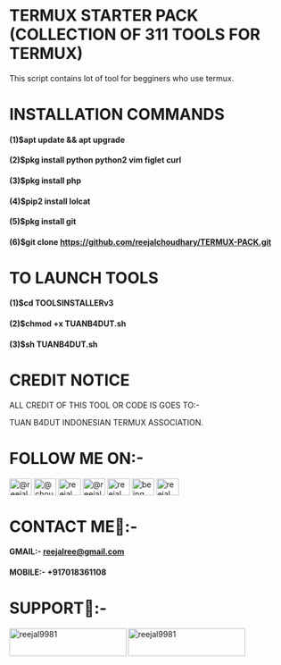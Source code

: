 # TERMUX STARTER PACK (COLLECTION OF 311 TOOLS FOR TERMUX)

This script contains lot of tool for begginers who use termux.

# INSTALLATION COMMANDS

#### (1)$apt update && apt upgrade
#### (2)$pkg install python python2 vim figlet curl
#### (3)$pkg install php
#### (4)$pip2 install lolcat
#### (5)$pkg install git
#### (6)$git clone https://github.com/reejalchoudhary/TERMUX-PACK.git

# TO LAUNCH TOOLS

#### (1)$cd TOOLSINSTALLERv3
#### (2)$chmod +x TUANB4DUT.sh
#### (3)$sh TUANB4DUT.sh

# CREDIT NOTICE

 ALL CREDIT OF THIS TOOL OR CODE IS GOES TO:-

TUAN B4DUT
 INDONESIAN TERMUX ASSOCIATION. 
# FOLLOW ME ON:-
 <p align="left">
<a href="https://dev.to/@reejalchoudhary" target="blank"><img align="center" src="https://raw.githubusercontent.com/rahuldkjain/github-profile-readme-generator/master/src/images/icons/Social/devto.svg" alt="@reejalchoudhary" height="30" width="40" /></a>
<a href="https://twitter.com/@choudharyreejal" target="blank"><img align="center" src="https://raw.githubusercontent.com/rahuldkjain/github-profile-readme-generator/master/src/images/icons/Social/twitter.svg" alt="@choudharyreejal" height="30" width="40" /></a>
<a href="https://linkedin.com/in/reejal choudhary" target="blank"><img align="center" src="https://raw.githubusercontent.com/rahuldkjain/github-profile-readme-generator/master/src/images/icons/Social/linked-in-alt.svg" alt="reejal choudhary" height="30" width="40" /></a>
<a href="https://stackoverflow.com/users/@reejal choudhary" target="blank"><img align="center" src="https://raw.githubusercontent.com/rahuldkjain/github-profile-readme-generator/master/src/images/icons/Social/stack-overflow.svg" alt="@reejal choudhary" height="30" width="40" /></a>
<a href="https://fb.com/reejal choudhary" target="blank"><img align="center" src="https://raw.githubusercontent.com/rahuldkjain/github-profile-readme-generator/master/src/images/icons/Social/facebook.svg" alt="reejal choudhary" height="30" width="40" /></a>
<a href="https://instagram.com/being._.unique" target="blank"><img align="center" src="https://raw.githubusercontent.com/rahuldkjain/github-profile-readme-generator/master/src/images/icons/Social/instagram.svg" alt="being._.unique" height="30" width="40" /></a>
<a href="https://www.behance.net/reejal choudhary" target="blank"><img align="center" src="https://raw.githubusercontent.com/rahuldkjain/github-profile-readme-generator/master/src/images/icons/Social/behance.svg" alt="reejal choudhary" height="30" width="40" /></a>
</p>

# CONTACT ME📱:-
#### GMAIL:- reejalree@gmail.com
#### MOBILE:- +917018361108 

# SUPPORT🙏:-
<p><a href="https://www.buymeacoffee.com/reejal9981"> <img align="left" src="https://cdn.buymeacoffee.com/buttons/v2/default-yellow.png" height="50" width="210" alt="reejal9981" /></a><a href="https://ko-fi.com/reejal9981"> <img align="left" src="https://cdn.ko-fi.com/cdn/kofi3.png?v=3" height="50" width="210" alt="reejal9981" /></a></p><br><br>
